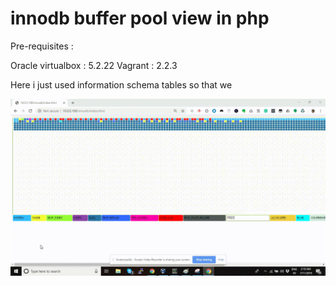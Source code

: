 # innodb buffer pool view in php

Pre-requisites :

Oracle virtualbox : 5.2.22
Vagrant :  2.2.3


Here i just used information schema tables so that we

![](Dashboard.gif)
